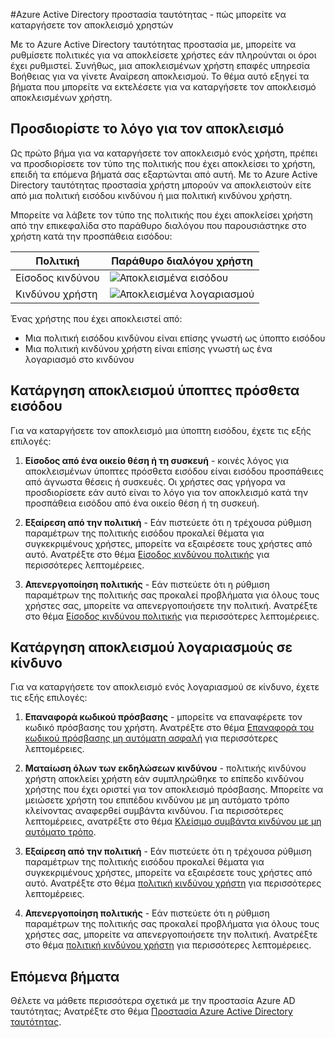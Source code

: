 <properties
    pageTitle="Azure Active Directory προστασία ταυτότητας - πώς μπορείτε να καταργήσετε τον αποκλεισμό χρήστες | Microsoft Azure"
    description="Μάθετε πώς να καταργήσετε τον αποκλεισμό τους χρήστες που έχουν αποκλειστεί από μια πολιτική Azure Active Directory ταυτότητας προστασίας."
    services="active-directory"
    keywords="προστασία ταυτότητας καταλόγου Azure active directory, κατάργηση του αποκλεισμού χρήστη"
    documentationCenter=""
    authors="markusvi"
    manager="femila"
    editor=""/>

<tags
    ms.service="active-directory"
    ms.workload="identity"
    ms.tgt_pltfrm="na"
    ms.devlang="na"
    ms.topic="article"
    ms.date="09/20/2016"
    ms.author="markvi"/>

#<a name="azure-active-directory-identity-protection---how-to-unblock-users"></a>Azure Active Directory προστασία ταυτότητας - πώς μπορείτε να καταργήσετε τον αποκλεισμό χρηστών

Με το Azure Active Directory ταυτότητας προστασία με, μπορείτε να ρυθμίσετε πολιτικές για να αποκλείσετε χρήστες εάν πληρούνται οι όροι έχει ρυθμιστεί. Συνήθως, μια αποκλεισμένων χρήστη επαφές υπηρεσία Βοήθειας για να γίνετε Αναίρεση αποκλεισμού. Το θέμα αυτό εξηγεί τα βήματα που μπορείτε να εκτελέσετε για να καταργήσετε τον αποκλεισμό αποκλεισμένων χρήστη.


## <a name="determine-the-reason-for-blocking"></a>Προσδιορίστε το λόγο για τον αποκλεισμό

Ως πρώτο βήμα για να καταργήσετε τον αποκλεισμό ενός χρήστη, πρέπει να προσδιορίσετε τον τύπο της πολιτικής που έχει αποκλείσει το χρήστη, επειδή τα επόμενα βήματά σας εξαρτώνται από αυτή. Με το Azure Active Directory ταυτότητας προστασία χρήστη μπορούν να αποκλειστούν είτε από μια πολιτική εισόδου κινδύνου ή μια πολιτική κινδύνου χρήστη. 

Μπορείτε να λάβετε τον τύπο της πολιτικής που έχει αποκλείσει χρήστη από την επικεφαλίδα στο παράθυρο διαλόγου που παρουσιάστηκε στο χρήστη κατά την προσπάθεια εισόδου:

|Πολιτική | Παράθυρο διαλόγου χρήστη|
|--- | --- |
|Είσοδος κινδύνου | ![Αποκλεισμένα εισόδου](./media/active-directory-identityprotection-unblock-howto/02.png) |
|Κινδύνου χρήστη | ![Αποκλεισμένα λογαριασμού](./media/active-directory-identityprotection-unblock-howto/104.png) |


Ένας χρήστης που έχει αποκλειστεί από:

- Μια πολιτική εισόδου κινδύνου είναι επίσης γνωστή ως ύποπτο εισόδου
- Μια πολιτική κινδύνου χρήστη είναι επίσης γνωστή ως ένα λογαριασμό στο κινδύνου

 
## <a name="unblocking-suspicious-sign-ins"></a>Κατάργηση αποκλεισμού ύποπτες πρόσθετα εισόδου

Για να καταργήσετε τον αποκλεισμό μια ύποπτη εισόδου, έχετε τις εξής επιλογές:

1. **Είσοδος από ένα οικείο θέση ή τη συσκευή** - κοινές λόγος για αποκλεισμένων ύποπτες πρόσθετα εισόδου είναι εισόδου προσπάθειες από άγνωστα θέσεις ή συσκευές. Οι χρήστες σας γρήγορα να προσδιορίσετε εάν αυτό είναι το λόγο για τον αποκλεισμό κατά την προσπάθεια εισόδου από ένα οικείο θέση ή τη συσκευή.


3. **Εξαίρεση από την πολιτική** - Εάν πιστεύετε ότι η τρέχουσα ρύθμιση παραμέτρων της πολιτικής εισόδου προκαλεί θέματα για συγκεκριμένους χρήστες, μπορείτε να εξαιρέσετε τους χρήστες από αυτό. Ανατρέξτε στο θέμα [Είσοδος κινδύνου πολιτικής](active-directory-identityprotection.md#sign-in-risk-policy) για περισσότερες λεπτομέρειες.
 
4. **Απενεργοποίηση πολιτικής** - Εάν πιστεύετε ότι η ρύθμιση παραμέτρων της πολιτικής σας προκαλεί προβλήματα για όλους τους χρήστες σας, μπορείτε να απενεργοποιήσετε την πολιτική. Ανατρέξτε στο θέμα [Είσοδος κινδύνου πολιτικής](active-directory-identityprotection.md#sign-in-risk-policy) για περισσότερες λεπτομέρειες.


## <a name="unblocking-accounts-at-risk"></a>Κατάργηση αποκλεισμού λογαριασμούς σε κίνδυνο

Για να καταργήσετε τον αποκλεισμό ενός λογαριασμού σε κίνδυνο, έχετε τις εξής επιλογές:

1. **Επαναφορά κωδικού πρόσβασης** - μπορείτε να επαναφέρετε τον κωδικό πρόσβασης του χρήστη. Ανατρέξτε στο θέμα [Επαναφορά του κωδικού πρόσβασης μη αυτόματη ασφαλή](active-directory-identityprotection.md#manual-secure-password-reset) για περισσότερες λεπτομέρειες.

2. **Ματαίωση όλων των εκδηλώσεων κινδύνου** - πολιτικής κινδύνου χρήστη αποκλείει χρήστη εάν συμπληρώθηκε το επίπεδο κινδύνου χρήστης που έχει οριστεί για τον αποκλεισμό πρόσβασης. Μπορείτε να μειώσετε χρήστη του επιπέδου κινδύνου με μη αυτόματο τρόπο κλείνοντας αναφερθεί συμβάντα κινδύνου. Για περισσότερες λεπτομέρειες, ανατρέξτε στο θέμα [Κλείσιμο συμβάντα κινδύνου με μη αυτόματο τρόπο](active-directory-identityprotection.md#closing-risk-events-manually).

3. **Εξαίρεση από την πολιτική** - Εάν πιστεύετε ότι η τρέχουσα ρύθμιση παραμέτρων της πολιτικής εισόδου προκαλεί θέματα για συγκεκριμένους χρήστες, μπορείτε να εξαιρέσετε τους χρήστες από αυτό. Ανατρέξτε στο θέμα [πολιτική κινδύνου χρήστη](active-directory-identityprotection.md#user-risk-policy) για περισσότερες λεπτομέρειες.
 
4. **Απενεργοποίηση πολιτικής** - Εάν πιστεύετε ότι η ρύθμιση παραμέτρων της πολιτικής σας προκαλεί προβλήματα για όλους τους χρήστες σας, μπορείτε να απενεργοποιήσετε την πολιτική. Ανατρέξτε στο θέμα [πολιτική κινδύνου χρήστη](active-directory-identityprotection.md#user-risk-policy) για περισσότερες λεπτομέρειες.




## <a name="next-steps"></a>Επόμενα βήματα

 Θέλετε να μάθετε περισσότερα σχετικά με την προστασία Azure AD ταυτότητας; Ανατρέξτε στο θέμα [Προστασία Azure Active Directory ταυτότητας](active-directory-identityprotection.md).
 

